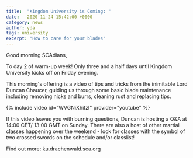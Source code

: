 ```yaml
---
title:  "Kingdom University is Coming: "
date:   2020-11-24 15:42:00 +0000
category: news
author: yda
tags: university
excerpt: "How to care for your blades"
---
```

Good morning SCAdians, 

To day 2 of warm-up week! Only three and a half days until Kingdom University kicks off on Friday evening.

This morning's offering is a video of tips and tricks from the inimitable Lord Duncan Chaucer, guiding us through some basic blade maintenance including removing nicks and burrs, cleaning rust and replacing tips.

{% include video id="WVGNiXhitzI" provider="youtube" %}

If this video leaves you with burning questions, Duncan is hosting a Q&A at 14:00 CET/ 13:00 GMT on Sunday. There are also a host of other martial classes happening over the weekend - look for classes with the symbol of two crossed swords on the schedule and/or classlist!

Find out more: ku.drachenwald.sca.org